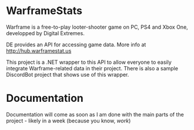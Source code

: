 # WarframeStats

Warframe is a free-to-play looter-shooter game on PC, PS4 and Xbox One, developped by Digital Extremes.

DE provides an API for accessing game data. More info at http://hub.warframestat.us

This project is a .NET wrapper to this API to allow everyone to easily integrate Warframe-related data in their project. There is also a sample DiscordBot project that shows use of this wrapper.

# Documentation

Documentation will come as soon as I am done with the main parts of the project - likely in a week (because you know, *work*)
